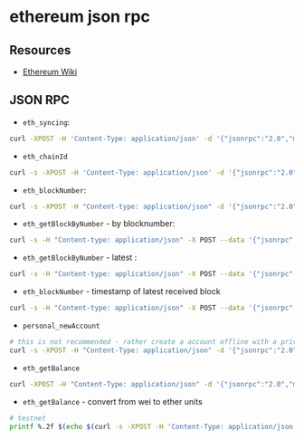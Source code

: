 # ethereum json rpc

## Resources

- [Ethereum Wiki](https://github.com/ethereum/wiki/wiki/JSON-RPC/e8e0771b9f3677693649d945956bc60e886ceb2b)

## JSON RPC

- `eth_syncing`:

```bash
curl -XPOST -H 'Content-Type: application/json' -d '{"jsonrpc":"2.0","method":"eth_syncing","params":[],"id":1}' http://127.0.0.1:8545
```

- `eth_chainId`

```bash
curl -s -XPOST -H 'Content-Type: application/json' -d '{"jsonrpc":"2.0","method":"eth_chainId","params":[],"id":1}' localhost:8545 | jq -r '.result' | tr -d '\n' |  xargs -0 printf "%d"
```

- `eth_blockNumber`:

```bash
curl -s -XPOST -H "Content-type: application/json" -d '{"jsonrpc":"2.0","method":"eth_blockNumber","params":[],"id":1}' localhost:8545  | jq -r ".result" | tr -d '\n' |  xargs -0 printf "%d"
```

- `eth_getBlockByNumber` - by blocknumber:

```bash
curl -s -H "Content-type: application/json" -X POST --data '{"jsonrpc":"2.0","method":"eth_getBlockByNumber","params":["0x3a5d74", false],"id":1}' localhost:8545 | jq -r '.result.number' | tr -d '\n' |  xargs -0 printf "%d"
```

- `eth_getBlockByNumber` - latest :

```bash
curl -s -H "Content-type: application/json" -X POST --data '{"jsonrpc":"2.0","method":"eth_getBlockByNumber","params":["latest", false],"id":1}' localhost:8545 | jq -r '.result.number' | tr -d '\n' |  xargs -0 printf "%d"
```

- `eth_blockNumber` - timestamp of latest received block

```bash
curl -s -H "Content-type: application/json" -X POST --data '{"jsonrpc":"2.0","method":"eth_getBlockByNumber","params":["latest", false],"id":1}' localhost:8545 | jq -r '.result.timestamp' | tr -d '\n' |  xargs -0 printf "%d"
```

- `personal_newAccount`

```bash
# this is not recommended - rather create a account offline with a private key
curl -s -XPOST -H "Content-Type: application/json" -d '{"jsonrpc":"2.0","method":"personal_newAccount","params":["securepassword"],"id":1}' localhost:8545
```

- `eth_getBalance`

```bash
curl -XPOST -H "Content-Type: application/json" -d '{"jsonrpc":"2.0","method":"eth_getBalance","params":["0x9a070e582ef891ead3e9b92478df38dd17b4489e", "latest"],"id":1}' localhost:8545
```

- `eth_getBalance` - convert from wei to ether units

```bash
# testnet
printf %.2f $(echo $(curl -s -XPOST -H 'Content-Type: application/json' -d '{"jsonrpc":"2.0","method":"eth_getBalance","params":["0x746C9474d98C8A99280fC0E9DA7d706B647163DE", "latest"],"id":1}' http://localhost:8545 | jq -r '.result' | tr -d '\n' |  xargs -0 printf "%d") / 1000000000000000000 | bc -l)
```
